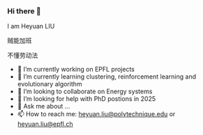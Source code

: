 ### Hi there 👋

<!--
**MiSFiT5/MiSFiT5** is a ✨ _special_ ✨ repository because its `README.md` (this file) appears on your GitHub profile.
-->
I am Heyuan LIU

贼能加班

不懂劳动法
- 🔭 I’m currently working on EPFL projects
- 🌱 I’m currently learning clustering, reinforcement learning and evolutionary algorithm
- 👯 I’m looking to collaborate on Energy systems
- 🤔 I’m looking for help with PhD postions in 2025
- 💬 Ask me about ...
- 📫 How to reach me: heyuan.liu@polytechnique.edu or heyuan.liu@epfl.ch
